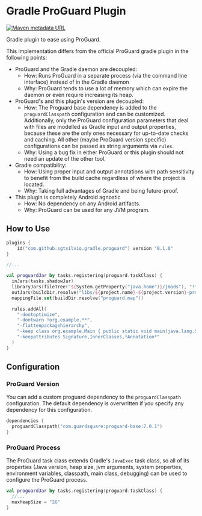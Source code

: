# Gradle ProGuard Plugin

[![Maven metadata URL](https://img.shields.io/maven-metadata/v?color=brightgreen&label=gradle%20plugin&metadataUrl=https%3A%2F%2Fplugins.gradle.org%2Fm2%2Fcom%2Fgithub%2Fsgtsilvio%2Fgradle%2Fproguard%2Fcom.github.sgtsilvio.gradle.proguard.gradle.plugin%2Fmaven-metadata.xml)](https://plugins.gradle.org/plugin/com.github.sgtsilvio.gradle.proguard)

Gradle plugin to ease using ProGuard.

This implementation differs from the official ProGuard gradle plugin in the following points:
 - ProGuard and the Gradle daemon are decoupled:
    - How: Runs ProGuard in a separate process (via the command line interface) instead of in the Gradle daemon
    - Why: ProGuard tends to use a lot of memory which can expire the daemon or even require increasing its heap.
 - ProGuard's and this plugin's version are decoupled:
    - How: The Proguard base dependency is added to the `proguardClasspath` configuration and can be customized.
      Additionally, only the ProGuard configuration parameters that deal with files are modelled as Gradle input and
      output properties, because these are the only ones necessary for up-to-date checks and caching.
      All other (maybe ProGuard version specific) configurations can be passed as string arguments via `rules`.
    - Why: Using a bug fix in either ProGuard or this plugin should not need an update of the other tool.
 - Gradle compatibility:
    - How: Using proper input and output annotations with path sensitivity to benefit from the build cache regardless
      of where the project is located.
    - Why: Taking full advantages of Gradle and being future-proof.
 - This plugin is completely Android agnostic
    - How: No dependency on any Android artifacts.
    - Why: ProGuard can be used for any JVM program.

## How to Use

```kotlin
plugins {
    id("com.github.sgtsilvio.gradle.proguard") version "0.1.0"
}

//...

val proguardJar by tasks.registering(proguard.taskClass) { 
  inJars(tasks.shadowJar)
  libraryJars(fileTree("${System.getProperty("java.home")}/jmods"), "!**.jar;!module-info.class")
  outJars(buildDir.resolve("libs/${project.name}-${project.version}-proguarded.jar"))
  mappingFile.set(buildDir.resolve("proguard.map"))

  rules.addAll(
    "-dontoptimize",
    "-dontwarn !org.example.**",
    "-flattenpackagehierarchy",
    "-keep class org.example.Main { public static void main(java.lang.String[]); }",
    "-keepattributes Signature,InnerClasses,*Annotation*"
  )
}
```

## Configuration

### ProGuard Version

You can add a custom proguard dependency to the `proguardClasspath` configuration.
The default dependency is overwritten if you specify any dependency for this configuration.

```kotlin
dependencies {
  proguardClasspath("com.guardsquare:proguard-base:7.0.1")
}
```

### ProGuard Process

The ProGuard task class extends Gradle's `JavaExec` task class, so all of its properties
(Java version, heap size, jvm arguments, system properties, environment variables, classpath, main class, debugging)
can be used to configure the ProGuard process.

```kotlin
val proguardJar by tasks.registering(proguard.taskClass) {
  //...
  maxHeapSize = "2G"
}
```